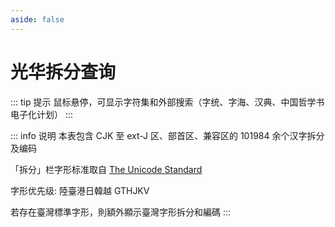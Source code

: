 ```yaml
---
aside: false
---
```

<script setup>
import Search from '@/search/OptimizedFetchSearch.vue'
</script>

# 光华拆分查询

<div class="zigen-font">
<Search chaifenUrl="/chaifen.csv" zigenUrl="/zigen-light.csv" :supplement="true" />
</div>

::: tip 提示
鼠标悬停，可显示字符集和外部搜索（字统、字海、汉典、中国哲学书电子化计划）
:::

::: info 说明
本表包含 CJK 至 ext-J 区、部首区、兼容区的 101984 余个汉字拆分及编码

「拆分」栏字形标准取自 [The Unicode Standard](https://www.unicode.org/versions/Unicode15.1.0/)

字形优先级: 陸臺港日韓越 GTHJKV

若存在臺灣標準字形，則額外顯示臺灣字形拆分和編碼
:::
